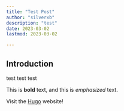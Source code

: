 ```yaml
---
title: "Test Post"
author: "silverxb"
description: "test"
date: 2023-03-02
lastmod: 2023-03-02

---
```


## Introduction

test test test

This is **bold** text, and this is *emphasized* text.

Visit the [Hugo](https://gohugo.io) website!